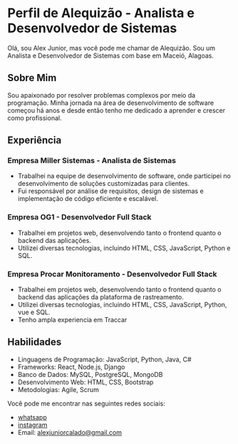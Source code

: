 # Perfil de Alequizão - Analista e Desenvolvedor de Sistemas


Olá, sou Alex Junior, mas você pode me chamar de Alequizão. Sou um Analista e Desenvolvedor de Sistemas com base em Maceió, Alagoas.

## Sobre Mim

Sou apaixonado por resolver problemas complexos por meio da programação. Minha jornada na área de desenvolvimento de software começou há anos e desde então tenho me dedicado a aprender e crescer como profissional.

## Experiência

### Empresa Miller Sistemas - Analista de Sistemas
- Trabalhei na equipe de desenvolvimento de software, onde participei no desenvolvimento de soluções customizadas para clientes.
- Fui responsável por análise de requisitos, design de sistemas e implementação de código eficiente e escalável.

### Empresa OG1 - Desenvolvedor Full Stack
- Trabalhei em projetos web, desenvolvendo tanto o frontend quanto o backend das aplicações.
- Utilizei diversas tecnologias, incluindo HTML, CSS, JavaScript, Python e SQL.

### Empresa Procar Monitoramento - Desenvolvedor Full Stack
- Trabalhei em projetos web, desenvolvendo tanto o frontend quanto o backend das aplicações da plataforma de rastreamento.
- Utilizei diversas tecnologias, incluindo HTML, CSS, JavaScript, Python, vue e SQL.
- Tenho ampla experiencia em Traccar

## Habilidades

- Linguagens de Programação: JavaScript, Python, Java, C#
- Frameworks: React, Node.js, Django
- Banco de Dados: MySQL, PostgreSQL, MongoDB
- Desenvolvimento Web: HTML, CSS, Bootstrap
- Metodologias: Agile, Scrum

Você pode me encontrar nas seguintes redes sociais:
- [whatsapp](https://wa.me/5582988717072)
- [instagram](https://instagram.com/alequizao)
- Email: alexjuniorcalado@gmail.com
